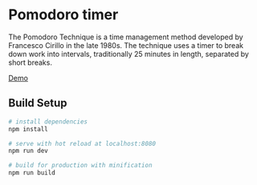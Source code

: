 # Pomodoro timer

The Pomodoro Technique is a time management method developed by Francesco Cirillo in the late 1980s. The technique uses a timer to break down work into intervals, traditionally 25 minutes in length, separated by short breaks.

[Demo](https://marko-stimac.github.io/pomodoro)

## Build Setup

``` bash
# install dependencies
npm install

# serve with hot reload at localhost:8080
npm run dev

# build for production with minification
npm run build
```
